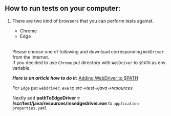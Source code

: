 ## How to run tests on your computer:

1) There are two kind of browsers that you can perform tests against. <br />
   * Chrome
   * Edge <br />
   <br />

   Please choose one of following and download corresponding ` WebDriver ` from the internet. <br />
   If you decided to use `Chrome` put directory with `WebDriver` to `$PATH` as env variable. <br />

   ***Here is an article how to do it:***
   [Adding WebDriver to $PATH](https://www.selenium.dev/documentation/en/webdriver/driver_requirements/) <br />

   For `Edge` put `webdriver.exe` to *src->test->java->resources* <br />

   Nextly add **pathToEdgeDriver = /scr/test/java/resources/msedgedriver.exe** to `application-properties.yaml`